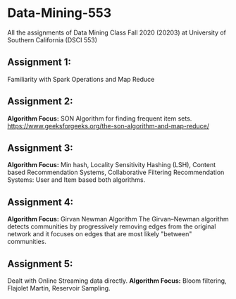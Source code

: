 # Data-Mining-553
All the assignments of Data Mining Class Fall 2020 (20203) at University of Southern California (DSCI 553)

## Assignment 1:
Familiarity with Spark Operations and Map Reduce

## Assignment 2:
**Algorithm Focus:** SON Algorithm for finding frequent item sets.
https://www.geeksforgeeks.org/the-son-algorithm-and-map-reduce/

## Assignment 3:
**Algorithm Focus:** Min hash, Locality Sensitivity Hashing (LSH), Content based Recommendation Systems, Collaborative Filtering Recommendation Systems: User and Item based both algorithms.

## Assignment 4:
**Algorithm Focus:** Girvan Newman Algorithm
The Girvan–Newman algorithm detects communities by progressively removing edges from the original network and it focuses on edges that are most likely "between" communities.

## Assignment 5:
Dealt with Online Streaming data directly. 
**Algorithm Focus:** Bloom filtering, Flajolet Martin, Reservoir Sampling.
